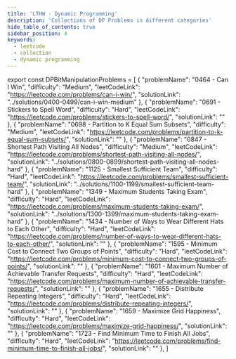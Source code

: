 ```yaml
---
title: 'LTHW - Dynamic Programming'
description: 'Collections of DP Problems in different categories'
hide_table_of_contents: true
sidebar_position: 4
keywords:
  - leetcode
  - collection
  - dynamic programming
---
```


export const DPBitManipulationProblems = [
  {
    "problemName": "0464 - Can I Win",
    "difficulty": "Medium",
    "leetCodeLink": "https://leetcode.com/problems/can-i-win/",
    "solutionLink": "../solutions/0400-0499/can-i-win-medium"
  },
  {
    "problemName": "0691 - Stickers to Spell Word",
    "difficulty": "Hard",
    "leetCodeLink": "https://leetcode.com/problems/stickers-to-spell-word/",
    "solutionLink": ""
  },
  {
    "problemName": "0698 - Partition to K Equal Sum Subsets",
    "difficulty": "Medium",
    "leetCodeLink": "https://leetcode.com/problems/partition-to-k-equal-sum-subsets/",
    "solutionLink": ""
  },
  {
    "problemName": "0847 -  Shortest Path Visiting All Nodes",
    "difficulty": "Medium",
    "leetCodeLink": "https://leetcode.com/problems/shortest-path-visiting-all-nodes/",
    "solutionLink": "../solutions/0800-0899/shortest-path-visiting-all-nodes-hard"
  },
  {
    "problemName": "1125 -  Smallest Sufficient Team",
    "difficulty": "Hard",
    "leetCodeLink": "https://leetcode.com/problems/smallest-sufficient-team/",
    "solutionLink": "../solutions/1100-1199/smallest-sufficient-team-hard"
  },
  {
    "problemName": "1349 - Maximum Students Taking Exam",
    "difficulty": "Hard",
    "leetCodeLink": "https://leetcode.com/problems/maximum-students-taking-exam/",
    "solutionLink": "../solutions/1300-1399/maximum-students-taking-exam-hard"
  },
  {
    "problemName": "1434 - Number of Ways to Wear Different Hats to Each Other",
    "difficulty": "Hard",
    "leetCodeLink": "https://leetcode.com/problems/number-of-ways-to-wear-different-hats-to-each-other/",
    "solutionLink": ""
  },
  {
    "problemName": "1595 - Minimum Cost to Connect Two Groups of Points",
    "difficulty": "Hard",
    "leetCodeLink": "https://leetcode.com/problems/minimum-cost-to-connect-two-groups-of-points/",
    "solutionLink": ""
  },
  {
    "problemName": "1601 - Maximum Number of Achievable Transfer Requests",
    "difficulty": "Hard",
    "leetCodeLink": "https://leetcode.com/problems/maximum-number-of-achievable-transfer-requests/",
    "solutionLink": ""
  },
  {
    "problemName": "1655 - Distribute Repeating Integers",
    "difficulty": "Hard",
    "leetCodeLink": "https://leetcode.com/problems/distribute-repeating-integers/",
    "solutionLink": ""
  },
  {
    "problemName": "1659 - Maximize Grid Happiness",
    "difficulty": "Hard",
    "leetCodeLink": "https://leetcode.com/problems/maximize-grid-happiness/",
    "solutionLink": ""
  },
  {
    "problemName": "1723 - Find Minimum Time to Finish All Jobs",
    "difficulty": "Hard",
    "leetCodeLink": "https://leetcode.com/problems/find-minimum-time-to-finish-all-jobs/",
    "solutionLink": ""
  },
]

<Table 
  title="Bit Manipulation" 
  data={DPBitManipulationProblems} 
  collectionLink="https://leetcode.com/list/eeo6ays7"  
/>